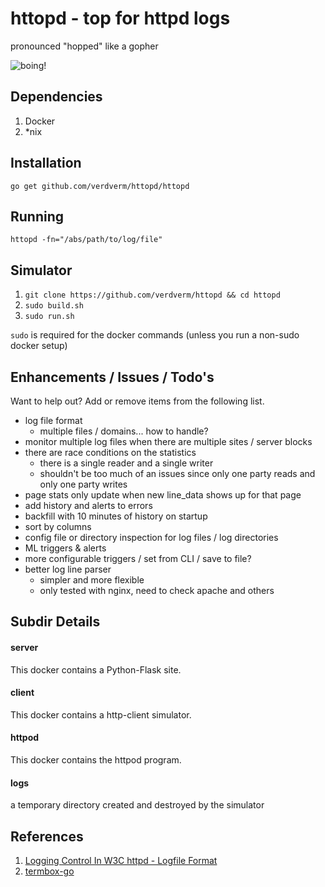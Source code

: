 httopd - top for httpd logs
====================================

pronounced "hopped" like a gopher

![boing!](https://raw.github.com/verdverm/httopd/master/glenda_space_medium.jpg)


Dependencies
------------

1. Docker
2. *nix

Installation
-------------
`go get github.com/verdverm/httopd/httopd`

Running
-----------
`httopd -fn="/abs/path/to/log/file"`


Simulator
------------

1. `git clone https://github.com/verdverm/httopd && cd httopd`
2. `sudo build.sh`
3. `sudo run.sh`


`sudo` is required for the docker commands (unless you run a non-sudo docker setup)

Enhancements / Issues / Todo's
------------------------------

Want to help out? Add or remove items from the following list.

- log file format
  - multiple files / domains... how to handle?
- monitor multiple log files when there are multiple sites / server blocks
- there are race conditions on the statistics
  - there is a single reader and a single writer
  - shouldn't be too much of an issues since only one party reads and only one party writes
- page stats only update when new line_data shows up for that page
- add history and alerts to errors
- backfill with 10 minutes of history on startup
- sort by columns
- config file or directory inspection for log files / log directories
- ML triggers & alerts
- more configurable triggers / set from CLI / save to file?
- better log line parser
  - simpler and more flexible
  - only tested with nginx, need to check apache and others


Subdir Details
------------

#### server

This docker contains a Python-Flask site.

#### client

This docker contains a http-client simulator.

#### httpod

This docker contains the httpod program.

#### logs

a temporary directory created and destroyed by the simulator

References
---------------

1. [Logging Control In W3C httpd - Logfile Format](http://www.w3.org/Daemon/User/Config/Logging.html#common-logfile-format)
2. [termbox-go](https://github.com/nsf/termbox-go)
